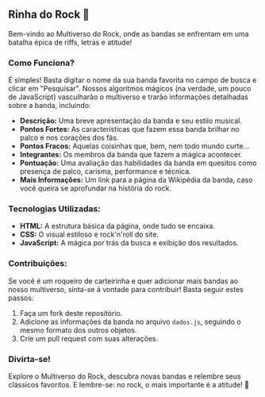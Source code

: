 ## Rinha do Rock 🤘

Bem-vindo ao Multiverso do Rock, onde as bandas se enfrentam em uma batalha épica de riffs, letras e atitude! 

### Como Funciona? 

É simples! Basta digitar o nome da sua banda favorita no campo de busca e clicar em "Pesquisar". Nossos algoritmos mágicos (na verdade, um pouco de JavaScript) vasculharão o multiverso e trarão informações detalhadas sobre a banda, incluindo:

* **Descrição:** Uma breve apresentação da banda e seu estilo musical.
* **Pontos Fortes:** As características que fazem essa banda brilhar no palco e nos corações dos fãs.
* **Pontos Fracos:** Aquelas coisinhas que, bem, nem todo mundo curte... 
* **Integrantes:** Os membros da banda que fazem a mágica acontecer.
* **Pontuação:** Uma avaliação das habilidades da banda em quesitos como presença de palco, carisma, performance e técnica.
* **Mais Informações:** Um link para a página da Wikipédia da banda, caso você queira se aprofundar na história do rock.

### Tecnologias Utilizadas:

* **HTML:** A estrutura básica da página, onde tudo se encaixa.
* **CSS:** O visual estiloso e rock'n'roll do site.
* **JavaScript:** A mágica por trás da busca e exibição dos resultados.

### Contribuições:

Se você é um roqueiro de carteirinha e quer adicionar mais bandas ao nosso multiverso, sinta-se à vontade para contribuir! Basta seguir estes passos:

1. Faça um fork deste repositório.
2. Adicione as informações da banda no arquivo `dados.js`, seguindo o mesmo formato dos outros objetos.
3. Crie um pull request com suas alterações.

### Divirta-se!

Explore o Multiverso do Rock, descubra novas bandas e relembre seus clássicos favoritos. E lembre-se: no rock, o mais importante é a atitude! 🤘 
